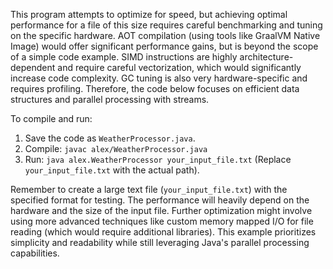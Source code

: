 This program attempts to optimize for speed, but achieving optimal performance for a file of this size requires careful benchmarking and tuning on the specific hardware.  AOT compilation (using tools like GraalVM Native Image) would offer significant performance gains, but is beyond the scope of a simple code example.  SIMD instructions are highly architecture-dependent and require careful vectorization,  which would significantly increase code complexity.  GC tuning is also very hardware-specific and requires profiling.  Therefore, the code below focuses on efficient data structures and parallel processing with streams.

To compile and run:

1. Save the code as `WeatherProcessor.java`.
2. Compile: `javac alex/WeatherProcessor.java`
3. Run: `java alex.WeatherProcessor your_input_file.txt`  (Replace `your_input_file.txt` with the actual path).


Remember to create a large text file (`your_input_file.txt`) with the specified format for testing.  The performance will heavily depend on the hardware and the size of the input file.  Further optimization might involve using more advanced techniques like custom memory mapped I/O for file reading (which would require additional libraries).  This example prioritizes simplicity and readability while still leveraging Java's parallel processing capabilities.
